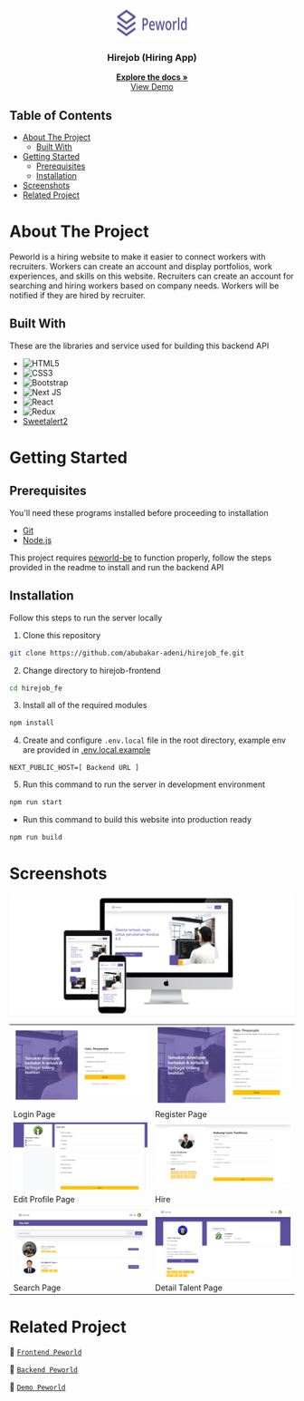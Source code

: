 <br />
<p align="center">
  <div align="center">
    <img height="50" width="127" src="./public/logo.png" alt="Peworld" border="0"/>
  </div>
  <h3 align="center">Hirejob (Hiring App)</h3>
  <p align="center">
    <a href="https://github.com/abubakar-adeni/hirejob_fe"><strong>Explore the docs »</strong></a>
    <br />
    <a href="https://hirejob-fe-tqqw.vercel.app/">View Demo</a>
  </p>
</p>

## Table of Contents

- [About The Project](#about-the-project)
  - [Built With](#built-with)
- [Getting Started](#getting-started)
  - [Prerequisites](#prerequisites)
  - [Installation](#installation)
- [Screenshots](#screenshots)
- [Related Project](#related-project)

# About The Project

Peworld is a hiring website to make it easier to connect workers with recruiters. Workers can create an account and display portfolios, work experiences, and skills on this website. Recruiters can create an account for searching and hiring workers based on company needs. Workers will be notified if they are hired by recruiter.

## Built With

These are the libraries and service used for building this backend API

- ![HTML5](https://img.shields.io/badge/html5-%23E34F26.svg?style=for-the-badge&logo=html5&logoColor=white)
- ![CSS3](https://img.shields.io/badge/css3-%231572B6.svg?style=for-the-badge&logo=css3&logoColor=white)
- ![Bootstrap](https://img.shields.io/badge/bootstrap-%238511FA.svg?style=for-the-badge&logo=bootstrap&logoColor=white)
- ![Next JS](https://img.shields.io/badge/Next-black?style=for-the-badge&logo=next.js&logoColor=white)
- ![React](https://img.shields.io/badge/react-%2320232a.svg?style=for-the-badge&logo=react&logoColor=%2361DAFB)
- ![Redux](https://img.shields.io/badge/redux-%23593d88.svg?style=for-the-badge&logo=redux&logoColor=white)
- [Sweetalert2](https://sweetalert2.github.io)

# Getting Started

## Prerequisites

You'll need these programs installed before proceeding to installation

- [Git](https://git-scm.com/downloads)
- [Node.js](https://nodejs.org/en/download)

This project requires [peworld-be](https://github.com/abubakar-adeni/hire_job_be) to function properly, follow the steps provided in the readme to install and run the backend API

## Installation

Follow this steps to run the server locally

1. Clone this repository

```sh
git clone https://github.com/abubakar-adeni/hirejob_fe.git
```

2. Change directory to hirejob-frontend

```sh
cd hirejob_fe
```

3. Install all of the required modules

```sh
npm install
```

4. Create and configure `.env.local` file in the root directory, example env are provided in [.env.local.example](./.env.local.example)

```env
NEXT_PUBLIC_HOST=[ Backend URL ]
```

5. Run this command to run the server in development environment

```sh
npm run start
```

- Run this command to build this website into production ready

```sh
npm run build
```

# Screenshots

<img width="840" src="./documentation/3-devices-black.png" border="0" alt="Landing Page" />
<br>

<table>
 <tr>
    <td><img width="350px" src="./documentation/login.png" border="0" alt="Login" /></td>
    <td> <img width="350px" src="./documentation/register.png" border="0"  alt="Register" /></td>
  </tr>
  <tr>
    <td>Login Page</td>
    <td>Register Page</td>
  </tr>
  <tr>
    <td><img width="350px" src="./documentation/profile.png" border="0" alt="Profile" /> </td>
    <td><img width="350px" src="./documentation/hire.png" border="0" alt="Hire" /> </td>
  </tr>
   <tr>
    <td>Edit Profile Page</td>
    <td>Hire</td>
  </tr>
  <tr>
    <td><img width="350px" src="./documentation/top_job.png" border="0" alt="Search" /></td>
    <td><img width="350px" src="./documentation/detail.png" border="0" alt="Detail Talent" /> </td>
  </tr>
   <tr>
    <td>Search Page</td>
    <td>Detail Talent Page</td>
</table>

# Related Project

:rocket: [`Frontend Peworld`](https://github.com/abubakar-adeni/hirejob_fe)

:rocket: [`Backend Peworld`](https://github.com/abubakar-adeni/hire_job_be)

:rocket: [`Demo Peworld`](https://hire-jobv1.vercel.app)

